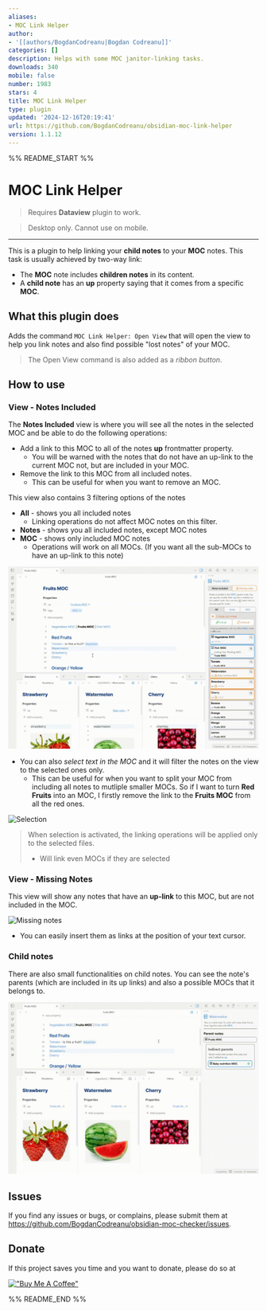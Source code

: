 ```yaml
---
aliases:
- MOC Link Helper
author:
- '[[authors/BogdanCodreanu|Bogdan Codreanu]]'
categories: []
description: Helps with some MOC janitor-linking tasks.
downloads: 340
mobile: false
number: 1983
stars: 4
title: MOC Link Helper
type: plugin
updated: '2024-12-16T20:19:41'
url: https://github.com/BogdanCodreanu/obsidian-moc-link-helper
version: 1.1.12
---
```


%% README_START %%

# MOC Link Helper

> Requires **Dataview** plugin to work.

> Desktop only. Cannot use on mobile.

---

This is a plugin to help linking your **child notes** to your **MOC** notes.
This task is usually achieved by two-way link:
- The **MOC** note includes **children notes** in its content.
- A **child note** has an **up** property saying that it comes from a specific **MOC**.

## What this plugin does

Adds the command `MOC Link Helper: Open View` that will open the view to help you link notes and also find possible "lost notes" of your MOC.
> The Open View command is also added as a *ribbon button*.

## How to use

### View - Notes Included

The **Notes Included** view is where you will see all the notes in the selected MOC and be able to do the following operations:
- Add a link to this MOC to all of the notes **up** frontmatter property.
  - You will be warned with the notes that do not have an up-link to the current MOC not, but are included in your MOC.
- Remove the link to this MOC from all included notes.
  - This can be useful for when you want to remove an MOC.

This view also contains 3 filtering options of the notes
- **All** - shows you all included notes
  - Linking operations do not affect MOC notes on this filter.
- **Notes** - shows you all included notes, except MOC notes
- **MOC** - shows only included MOC notes
  - Operations will work on all MOCs. (If you want all the sub-MOCs to have an up-link to this note)

![Main view](https://raw.githubusercontent.com/BogdanCodreanu/obsidian-moc-link-helper/HEAD/readme-imgs/preview-main.gif)

- You can also *select text in the MOC* and it will filter the notes on the view to the selected ones only.
  - This can be useful for when you want to split your MOC from including all notes to mutliple smaller MOCs. So if I want to turn **Red Fruits** into an MOC, I firstly remove the link to the **Fruits MOC** from all the red ones.

![Selection](https://raw.githubusercontent.com/BogdanCodreanu/obsidian-moc-link-helper/HEAD/readme-imgs/selection.png)

> When selection is activated, the linking operations will be applied only to the selected files.
> - Will link even MOCs if they are selected

### View - Missing Notes

This view will show any notes that have an **up-link** to this MOC, but are not included in the MOC.

![Missing notes](https://raw.githubusercontent.com/BogdanCodreanu/obsidian-moc-link-helper/HEAD/readme-imgs/missing.png)

- You can easily insert them as links at the position of your text cursor.

### Child notes

There are also small functionalities on child notes. You can see the note's parents (which are included in its up links) and also a possible MOCs that it belongs to.


![Child note](https://raw.githubusercontent.com/BogdanCodreanu/obsidian-moc-link-helper/HEAD/readme-imgs/child-preview.gif)

## Issues

If you find any issues or bugs, or complains, please submit them at
https://github.com/BogdanCodreanu/obsidian-moc-checker/issues.

## Donate

If this project saves you time and you want to donate, please do so at 

[!["Buy Me A Coffee"](https://www.buymeacoffee.com/assets/img/custom_images/orange_img.png)](https://www.buymeacoffee.com/bogdancod)


%% README_END %%